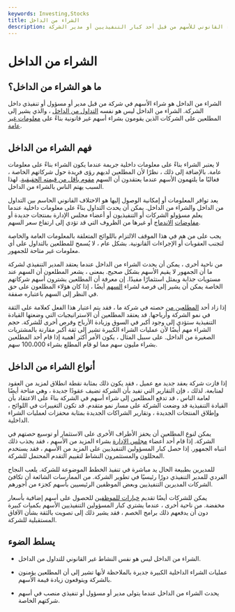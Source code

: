 ```yaml
---
keywords: Investing,Stocks
title: الشراء من الداخل
description: الشراء من الداخل هو الشراء القانوني للأسهم من قبل أحد كبار التنفيذيين أو مدير الشركة.
---
```


# الشراء من الداخل
## ما هو الشراء من الداخل؟

الشراء من الداخل هو شراء الأسهم في شركة من قبل مدير أو مسؤول أو تنفيذي داخل الشركة. الشراء من الداخل ليس هو نفسه [التداول من الداخل](/insidertrading) ، والذي يشير إلى المطلعين على الشركات الذين يقومون بشراء أسهم غير قانونية بناءً على [معلومات غير عامة](/insiderinformation).

## فهم الشراء من الداخل

لا يعتبر الشراء بناءً على معلومات داخلية جريمة عندما يكون الشراء بناءً على معلومات عامة. بالإضافة إلى ذلك ، نظرًا لأن المطلعين لديهم رؤى فريدة حول شركاتهم الخاصة ، فغالبًا ما يلتهمون الأسهم عندما يعتقدون أن السهم [مقوم بأقل من قيمته الحقيقية](/undervalued). لهذا السبب يهتم الناس بالشراء من الداخل.

يعد توافر المعلومات أو إمكانية الوصول إليها هو الاختلاف القانوني الحاسم بين التداول من الداخل والشراء من الداخل. يمكن أن يحدث التداول بناءً على معلومات داخلية عندما يعلم مسؤولو الشركات أو التنفيذيون أو أعضاء مجلس الإدارة بمنتجات جديدة أو [مفاوضات](/merger) [الاندماج](/merger) أو غيرها من الظروف التي قد تؤدي إلى ارتفاع سعر السهم.

يجب على من هم في هذا الموقف الالتزام باللوائح المتعلقة بالمعلومات العامة والخاصة لتجنب العقوبات أو الإجراءات القانونية. بشكل عام ، لا يُسمح للمطلعين بالتداول على أي معلومات غير متاحة للجمهور.

من ناحية أخرى ، يمكن أن يحدث الشراء من الداخل عندما يعتقد المدير التنفيذي لشركة ما أن الجمهور لا يقيم الأسهم بشكل صحيح. بمعنى ، يشعر المطلعون أن السهم عند مستويات جذابة ويمثل استثمارًا مفيدًا. إن معرفة أن المطلعين يشترون أسهم شركاتهم الخاصة يمكن أن يشير إلى فرصة لشراء [السهم](/stock) أيضًا ، إذا كان هؤلاء المطلعون على حق في النظر إلى السهم باعتباره صفقة.

إذا زاد أحد [المطلعين من](/insider) حصته في شركة ما ، فقد يتم اعتبار هذا الفعل كعلامة على الثقة في نمو الشركة وأرباحها. قد يعتقد المطلعين أن الاستراتيجيات التي وضعتها القيادة التنفيذية ستؤدي إلى وجود أكبر في السوق وزيادة الأرباح وفرص أخرى للشركة. حجم الشراء مهم أيضًا لأن عمليات الشراء الكبيرة تشير إلى ثقة أكبر مقارنة بالمشتريات الصغيرة من الداخل. على سبيل المثال ، يكون الأمر أكثر أهمية إذا قام أحد المطلعين بشراء مليون سهم مما لو قام المطلع بشراء 100،000 سهم.

## أنواع الشراء من الداخل

إذا فازت شركة بعقد جديد مع عميل ، فقد يكون ذلك بمثابة نقطة انطلاق لمزيد من العقود لمتابعة. لذلك ، فإن التقارير التي تفيد بأن الشركة تضيف عقودًا جديدة ، وهي متاحة أيضًا لعامة الناس ، قد تدفع المطلعين إلى شراء أسهم في الشركة بناءً على الاعتقاد بأن القيادة التنفيذية قد وضعت الشركة على مسار نمو متقدم. قد تكون التغييرات في اللوائح ، وإطلاق المنتجات الجديدة ، وتقارير الشراكات الجديدة بمثابة محفزات لعمليات الشراء الداخلية.

يمكن لنوع المطلعين أن يحفز الأطراف الأخرى على الاستثمار أو توسيع حصتهم في الشركة. إذا قام أحد أعضاء [مجلس الإدارة](/boardofdirectors) بشراء المزيد من الأسهم ، فقد يجذب ذلك انتباه الجمهور. إذا حصل كبار المسؤولين التنفيذيين على المزيد من الأسهم ، فقد يستخدم المحللون والمستثمرون النشاط لتقييم التقدم المحتمل للشركة.

للمديرين بطبيعة الحال يد مباشرة في تنفيذ الخطط الموضوعة للشركة. يلعب النجاح الفردي للمدير التنفيذي دورًا رئيسيًا في تطوير الشركة. من الممارسات الشائعة أن تكافئ الشركات المديرين التنفيذيين وبعض الموظفين الرئيسيين بأسهم كجزء من أجورهم.

يمكن للشركات أيضًا تقديم [خيارات للموظفين](/eso) للحصول على أسهم إضافية بأسعار مخفضة. من ناحية أخرى ، عندما يشتري كبار المسؤولين التنفيذيين الأسهم بكميات كبيرة دون أن يدفعهم ذلك برامج الخصم ، فقد يشير ذلك إلى تصويت بالثقة بشأن الآفاق المستقبلية للشركة.

## يسلط الضوء

- الشراء من الداخل ليس هو نفس النشاط غير القانوني للتداول من الداخل.

- عمليات الشراء الداخلية الكبيرة جديرة بالملاحظة لأنها تشير إلى أن المطلعين يؤمنون بالشركة ويتوقعون زيادة قيمة الأسهم.

- يحدث الشراء من الداخل عندما يتولى مدير أو مسؤول أو تنفيذي منصب في أسهم شركتهم الخاصة.

